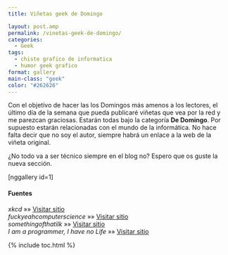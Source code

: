```yaml
---
title: Viñetas geek de Domingo

layout: post.amp
permalink: /vinetas-geek-de-domingo/
categories:
  - Geek
tags:
  - chiste grafico de informatica
  - humor geek grafico
format: gallery
main-class: "geek"
color: "#262626"
---
```

Con el objetivo de hacer las los Domingos más amenos a los lectores, el último día de la semana que pueda publicaré viñetas que vea por la red y me parezcan graciosas. Estarán todas bajo la categoría **De Domingo**. Por supuesto estarán relacionadas con el mundo de la informática. No hace falta decir que no soy el autor, siempre habrá un enlace a la web de la viñeta original.

¿No todo va a ser técnico siempre en el blog no? Espero que os guste la nueva sección.

[nggallery id=1]

#### Fuentes

*xkcd* »» <a href="http://xkcd.com" target="_blank">Visitar sitio</a>  
*fuckyeahcomputerscience* »» <a href="http://fuckyeahcomputerscience.tumblr.com" target="_blank">Visitar sitio</a>  
*somethingofthatilk* »» <a href="http://www.somethingofthatilk.com/index.php?id=502" target="_blank">Visitar sitio</a>  
*I am a programmer, I have no Life* »» <a href="https://www.facebook.com/pages/I-am-ProgrammerI-have-no-life/241806149201604" target="_blank">Visitar sitio</a>



{% include toc.html %}
